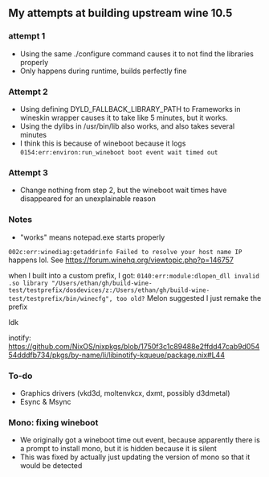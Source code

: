 ## My attempts at building upstream wine 10.5
### attempt 1
- Using the same ./configure command causes it to not find the libraries properly
- Only happens during runtime, builds perfectly fine

### Attempt 2
- Using defining DYLD_FALLBACK_LIBRARY_PATH to Frameworks in wineskin wrapper causes it to take like 5 minutes, but it works.
- Using the dylibs in /usr/bin/lib also works, and also takes several minutes
- I think this is because of wineboot because it logs `0154:err:environ:run_wineboot boot event wait timed out`

### Attempt 3
- Change nothing from step 2, but the wineboot wait times have disappeared for an unexplainable reason


### Notes
- "works" means notepad.exe starts properly

`002c:err:winediag:getaddrinfo Failed to resolve your host name IP` happens lol.
See https://forum.winehq.org/viewtopic.php?p=146757

when I built into a custom prefix, I got:
`0140:err:module:dlopen_dll invalid .so library "/Users/ethan/gh/build-wine-test/testprefix/dosdevices/z:/Users/ethan/gh/build-wine-test/testprefix/bin/winecfg", too old?`
Melon suggested I just remake the prefix

Idk

inotify: https://github.com/NixOS/nixpkgs/blob/1750f3c1c89488e2ffdd47cab9d05454dddfb734/pkgs/by-name/li/libinotify-kqueue/package.nix#L44


### To-do
- Graphics drivers (vkd3d, moltenvkcx, dxmt, possibly d3dmetal)
- Esync & Msync


### Mono: fixing wineboot
- We originally got a wineboot time out event, because apparently there is a prompt to install mono, but it is hidden because it is silent
- This was fixed by actually just updating the version of mono so that it would be detected
